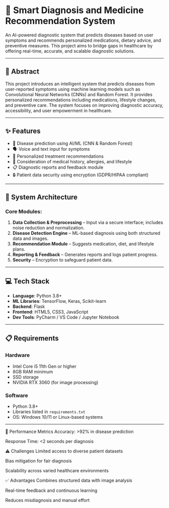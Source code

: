 # 🧠 Smart Diagnosis and Medicine Recommendation System

An AI-powered diagnostic system that predicts diseases based on user symptoms and recommends personalized medications, dietary advice, and preventive measures. This project aims to bridge gaps in healthcare by offering real-time, accurate, and scalable diagnostic solutions.

---

## 📌 Abstract

This project introduces an intelligent system that predicts diseases from user-reported symptoms using machine learning models such as Convolutional Neural Networks (CNNs) and Random Forest. It provides personalized recommendations including medications, lifestyle changes, and preventive care. The system focuses on improving diagnostic accuracy, accessibility, and user empowerment in healthcare.

---

## ✨ Features

- 🤖 Disease prediction using AI/ML (CNN & Random Forest)
- 🗣️ Voice and text input for symptoms
- 💊 Personalized treatment recommendations
- 🧬 Consideration of medical history, allergies, and lifestyle
- 📋 Diagnostic reports and feedback module
- 🔒 Patient data security using encryption (GDPR/HIPAA compliant)

---

## 🔧 System Architecture

### Core Modules:
1. **Data Collection & Preprocessing** – Input via a secure interface; includes noise reduction and normalization.
2. **Disease Detection Engine** – ML-based diagnosis using both structured data and images.
3. **Recommendation Module** – Suggests medication, diet, and lifestyle plans.
4. **Reporting & Feedback** – Generates reports and logs patient progress.
5. **Security** – Encryption to safeguard patient data.

---

## 💻 Tech Stack

- **Language**: Python 3.8+
- **ML Libraries**: TensorFlow, Keras, Scikit-learn
- **Backend**: Flask
- **Frontend**: HTML5, CSS3, JavaScript
- **Dev Tools**: PyCharm / VS Code / Jupyter Notebook

---

## 📋 Requirements

### Hardware
- Intel Core i5 11th Gen or higher
- 8GB RAM minimum
- SSD storage
- NVIDIA RTX 3060 (for image processing)

### Software
- Python 3.8+
- Libraries listed in `requirements.txt`
- OS: Windows 10/11 or Linux-based systems

---

🧪 Performance Metrics
Accuracy: >92% in disease prediction

Response Time: <2 seconds per diagnosis

⚠️ Challenges
Limited access to diverse patient datasets

Bias mitigation for fair diagnosis

Scalability across varied healthcare environments

✅ Advantages
Combines structured data with image analysis

Real-time feedback and continuous learning

Reduces misdiagnosis and manual effort
